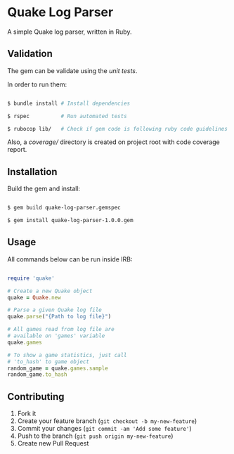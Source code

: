 # Quake Log Parser

A simple Quake log parser, written in Ruby.

## Validation

The gem can be validate using the _unit tests_.

In order to run them:

```sh

$ bundle install # Install dependencies

$ rspec          # Run automated tests

$ rubocop lib/   # Check if gem code is following ruby code guidelines

```

Also, a _coverage/_ directory is created on project root with code coverage report.

## Installation

Build the gem and install:

```sh

$ gem build quake-log-parser.gemspec

$ gem install quake-log-parser-1.0.0.gem

```

## Usage

All commands below can be run inside IRB:

```ruby

require 'quake'

# Create a new Quake object
quake = Quake.new

# Parse a given Quake log file
quake.parse("{Path to log file}")

# All games read from log file are
# available on 'games' variable
quake.games

# To show a game statistics, just call
# 'to_hash' to game object
random_game = quake.games.sample
random_game.to_hash

```

## Contributing

1. Fork it
2. Create your feature branch (`git checkout -b my-new-feature`)
3. Commit your changes (`git commit -am 'Add some feature'`)
4. Push to the branch (`git push origin my-new-feature`)
5. Create new Pull Request
